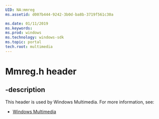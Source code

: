 ```yaml
---
UID: NA:mmreg
ms.assetid: d007b444-9242-3b0d-ba8b-3719f561c30a

ms.date: 01/11/2019
ms.keywords: 
ms.prod: windows
ms.technology: windows-sdk
ms.topic: portal
tech.root: multimedia
---
```


# Mmreg.h header


## -description


This header is used by Windows Multimedia. For more information, see:

- [Windows Multimedia](../_multimedia/index.md)

